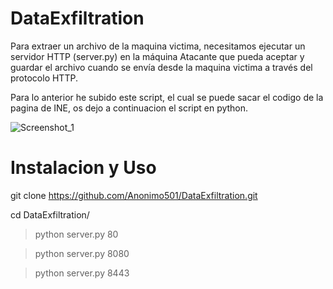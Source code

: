 # DataExfiltration

Para extraer un archivo de la maquina victima, necesitamos ejecutar un servidor HTTP (server.py) en la máquina Atacante que pueda aceptar y guardar el archivo cuando se envía desde la maquina victima a través del protocolo HTTP.

Para lo anterior he subido este script, el cual se puede sacar el codigo de la pagina de INE, os dejo a continuacion el script en python.

![Screenshot_1](https://user-images.githubusercontent.com/67207446/171551255-53a00cb3-9e87-41fd-9ae0-14f8f5072fe6.png)

# Instalacion y Uso

git clone https://github.com/Anonimo501/DataExfiltration.git

cd DataExfiltration/

> python server.py 80

> python server.py 8080

> python server.py 8443
